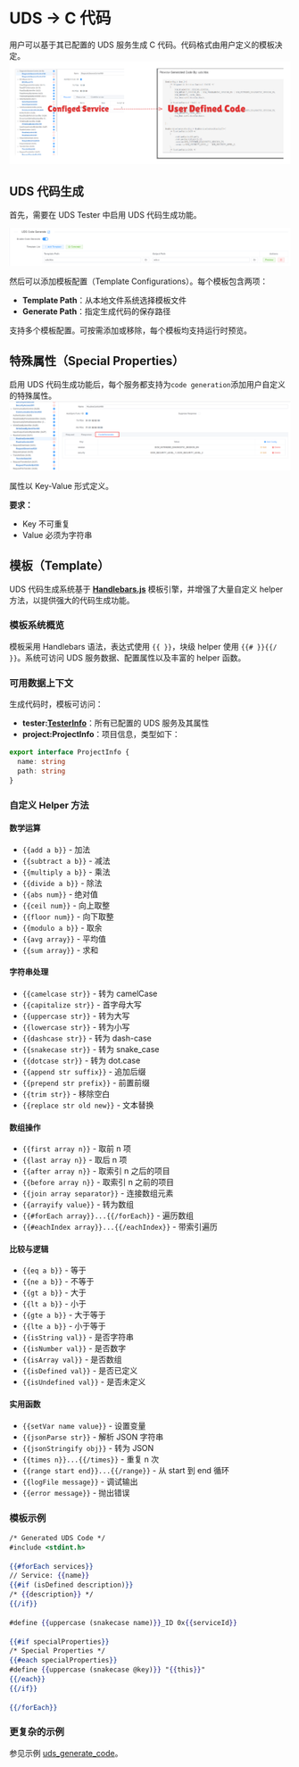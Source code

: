 ﻿# UDS -> C 代码

用户可以基于其已配置的 UDS 服务生成 C 代码。代码格式由用户定义的模板决定。
![code](./images/uds-code-format.png)

## UDS 代码生成

首先，需要在 UDS Tester 中启用 UDS 代码生成功能。

![code1](./images/enable-code-gen.png)

然后可以添加模板配置（Template Configurations）。每个模板包含两项：

* **Template Path**：从本地文件系统选择模板文件
* **Generate Path**：指定生成代码的保存路径

支持多个模板配置。可按需添加或移除，每个模板均支持运行时预览。

## 特殊属性（Special Properties）

启用 UDS 代码生成功能后，每个服务都支持为`code generation`添加用户自定义的特殊属性。
![code2](./images/special-config.png)

属性以 Key-Value 形式定义。

**要求：**

* Key 不可重复
* Value 必须为字符串

## 模板（Template）

UDS 代码生成系统基于 [**Handlebars.js**](https://handlebarsjs.com) 模板引擎，并增强了大量自定义 helper 方法，以提供强大的代码生成功能。

### 模板系统概览

模板采用 Handlebars 语法，表达式使用 `{{ }}`，块级 helper 使用 `{{# }}{{/ }}`。系统可访问 UDS 服务数据、配置属性以及丰富的 helper 函数。

### 可用数据上下文

生成代码时，模板可访问：

* **tester:[TesterInfo](https://app.whyengineer.com/scriptApi/interfaces/TesterInfo.html)**：所有已配置的 UDS 服务及其属性
* **project:ProjectInfo**：项目信息，类型如下：

```ts
export interface ProjectInfo {
  name: string
  path: string
}
```

### 自定义 Helper 方法

#### **数学运算**

* `{{add a b}}` - 加法
* `{{subtract a b}}` - 减法
* `{{multiply a b}}` - 乘法
* `{{divide a b}}` - 除法
* `{{abs num}}` - 绝对值
* `{{ceil num}}` - 向上取整
* `{{floor num}}` - 向下取整
* `{{modulo a b}}` - 取余
* `{{avg array}}` - 平均值
* `{{sum array}}` - 求和

#### **字符串处理**

* `{{camelcase str}}` - 转为 camelCase
* `{{capitalize str}}` - 首字母大写
* `{{uppercase str}}` - 转为大写
* `{{lowercase str}}` - 转为小写
* `{{dashcase str}}` - 转为 dash-case
* `{{snakecase str}}` - 转为 snake_case
* `{{dotcase str}}` - 转为 dot.case
* `{{append str suffix}}` - 追加后缀
* `{{prepend str prefix}}` - 前置前缀
* `{{trim str}}` - 移除空白
* `{{replace str old new}}` - 文本替换

#### **数组操作**

* `{{first array n}}` - 取前 n 项
* `{{last array n}}` - 取后 n 项
* `{{after array n}}` - 取索引 n 之后的项目
* `{{before array n}}` - 取索引 n 之前的项目
* `{{join array separator}}` - 连接数组元素
* `{{arrayify value}}` - 转为数组
* `{{#forEach array}}...{{/forEach}}` - 遍历数组
* `{{#eachIndex array}}...{{/eachIndex}}` - 带索引遍历

#### **比较与逻辑**

* `{{eq a b}}` - 等于
* `{{ne a b}}` - 不等于
* `{{gt a b}}` - 大于
* `{{lt a b}}` - 小于
* `{{gte a b}}` - 大于等于
* `{{lte a b}}` - 小于等于
* `{{isString val}}` - 是否字符串
* `{{isNumber val}}` - 是否数字
* `{{isArray val}}` - 是否数组
* `{{isDefined val}}` - 是否已定义
* `{{isUndefined val}}` - 是否未定义

#### **实用函数**

* `{{setVar name value}}` - 设置变量
* `{{jsonParse str}}` - 解析 JSON 字符串
* `{{jsonStringify obj}}` - 转为 JSON
* `{{times n}}...{{/times}}` - 重复 n 次
* `{{range start end}}...{{/range}}` - 从 start 到 end 循环
* `{{logFile message}}` - 调试输出
* `{{error message}}` - 抛出错误

### 模板示例

```handlebars
/* Generated UDS Code */
#include <stdint.h>

{{#forEach services}}
// Service: {{name}}
{{#if (isDefined description)}}
/* {{description}} */
{{/if}}

#define {{uppercase (snakecase name)}}_ID 0x{{serviceId}}

{{#if specialProperties}}
/* Special Properties */
{{#each specialProperties}}
#define {{uppercase (snakecase @key)}} "{{this}}"
{{/each}}
{{/if}}

{{/forEach}}
```

### 更复杂的示例

参见示例 [uds_generate_code](https://app.whyengineer.com/examples/uds_generate_code/readme)。
